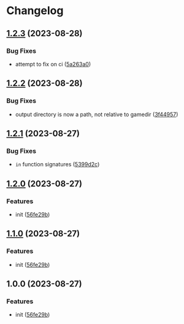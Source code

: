 # Changelog

## [1.2.3](https://github.com/beat-forge/GenericStripper/compare/v1.2.2...v1.2.3) (2023-08-28)


### Bug Fixes

* attempt to fix on ci ([5a263a0](https://github.com/beat-forge/GenericStripper/commit/5a263a0a5faf9dba3222629e21ddbcfbee5e8d5f))

## [1.2.2](https://github.com/beat-forge/GenericStripper/compare/v1.2.1...v1.2.2) (2023-08-28)


### Bug Fixes

* output directory is now a path, not relative to gamedir ([3f44957](https://github.com/beat-forge/GenericStripper/commit/3f44957d14dadda9ba4f6cedd9a59d71d05bd8b7))

## [1.2.1](https://github.com/beat-forge/generic-stripper/compare/v1.2.0...v1.2.1) (2023-08-27)


### Bug Fixes

* `in` function signatures ([5399d2c](https://github.com/beat-forge/generic-stripper/commit/5399d2c0fa5b44d35b68bb348170e9ba608b1ecd))

## [1.2.0](https://github.com/beat-forge/generic-stripper/compare/v1.1.0...v1.2.0) (2023-08-27)


### Features

* init ([56fe29b](https://github.com/beat-forge/generic-stripper/commit/56fe29b0b02fa46c9bf38742d647e745efa4c4f8))

## [1.1.0](https://github.com/beat-forge/generic-stripper/compare/v1.0.0...v1.1.0) (2023-08-27)


### Features

* init ([56fe29b](https://github.com/beat-forge/generic-stripper/commit/56fe29b0b02fa46c9bf38742d647e745efa4c4f8))

## 1.0.0 (2023-08-27)


### Features

* init ([56fe29b](https://github.com/beat-forge/generic-stripper/commit/56fe29b0b02fa46c9bf38742d647e745efa4c4f8))
